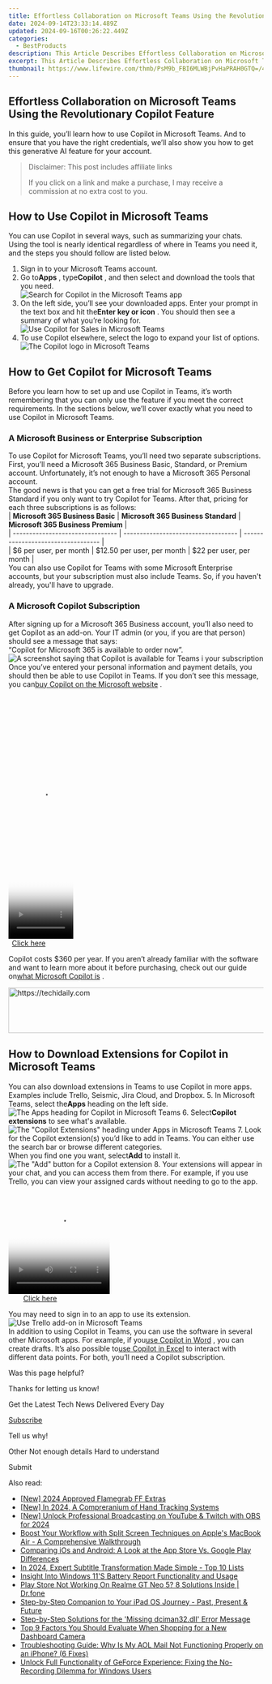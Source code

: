 ```yaml
---
title: Effortless Collaboration on Microsoft Teams Using the Revolutionary Copilot Feature
date: 2024-09-14T23:33:14.489Z
updated: 2024-09-16T00:26:22.449Z
categories:
  - BestProducts
description: This Article Describes Effortless Collaboration on Microsoft Teams Using the Revolutionary Copilot Feature
excerpt: This Article Describes Effortless Collaboration on Microsoft Teams Using the Revolutionary Copilot Feature
thumbnail: https://www.lifewire.com/thmb/PsM9b_FBI6MLWBjPvHaPRAH0GTQ=/400x300/filters:no_upscale():max_bytes(150000):strip_icc():format(webp)/MicrosoftTeamsonSmartphone-d39ccad0352b43f8ba048a7fd395190f.jpg
---
```


## Effortless Collaboration on Microsoft Teams Using the Revolutionary Copilot Feature
 In this guide, you’ll learn how to use Copilot in Microsoft Teams. And to ensure that you have the right credentials, we’ll also show you how to get this generative AI feature for your account.

>  Disclaimer: This post includes affiliate links
>
>  If you click on a link and make a purchase, I may receive a commission at no extra cost to you.
>

## How to Use Copilot in Microsoft Teams

 You can use Copilot in several ways, such as summarizing your chats. Using the tool is nearly identical regardless of where in Teams you need it, and the steps you should follow are listed below.

1. Sign in to your Microsoft Teams account.
2. Go to**Apps** , type**Copilot** , and then select and download the tools that you need.  
![Search for Copilot in the Microsoft Teams app](https://www.lifewire.com/thmb/khok2DtUZ9-lwcCfmKffTt9Joqg=/1500x0/filters:no_upscale():max_bytes(150000):strip_icc():format(webp)/Copilot-Search-Microsoft-Teams-cd620d80b36a45608ced8c3e81c6d7dd.jpg)
3. On the left side, you’ll see your downloaded apps. Enter your prompt in the text box and hit the**Enter key or icon** . You should then see a summary of what you’re looking for.  
![Use Copilot for Sales in Microsoft Teams](https://www.lifewire.com/thmb/EtCjXE-O-c-ynNEWlVSyunbgRIc=/1500x0/filters:no_upscale():max_bytes(150000):strip_icc():format(webp)/UseCopilotforSales-98680cedd3b541ed9620b8cc6399b03c.jpeg)
4. To use Copilot elsewhere, select the logo to expand your list of options.  
![The Copilot logo in Microsoft Teams](https://www.lifewire.com/thmb/N3sItjidTMEzrCz6kuy7lEiAAvU=/1500x0/filters:no_upscale():max_bytes(150000):strip_icc():format(webp)/Copilot-logo-ea4cfdcb97104106ae95a9d97d0c4fe2.jpg)  

## How to Get Copilot for Microsoft Teams

 Before you learn how to set up and use Copilot in Teams, it’s worth remembering that you can only use the feature if you meet the correct requirements. In the sections below, we’ll cover exactly what you need to use Copilot in Microsoft Teams.  

### A Microsoft Business or Enterprise Subscription

 To use Copilot for Microsoft Teams, you’ll need two separate subscriptions. First, you’ll need a Microsoft 365 Business Basic, Standard, or Premium account. Unfortunately, it’s not enough to have a Microsoft 365 Personal account.  
 The good news is that you can get a free trial for Microsoft 365 Business Standard if you only want to try Copilot for Teams. After that, pricing for each three subscriptions is as follows:  
| **Microsoft 365 Business Basic** | **Microsoft 365 Business Standard** | **Microsoft 365 Business Premium** |  
| -------------------------------- | ----------------------------------- | ---------------------------------- |  
| $6 per user, per month           | $12.50 per user, per month          | $22 per user, per month            |  
 You can also use Copilot for Teams with some Microsoft Enterprise accounts, but your subscription must also include Teams. So, if you haven't already, you'll have to upgrade.  

### A Microsoft Copilot Subscription

 After signing up for a Microsoft 365 Business account, you’ll also need to get Copilot as an add-on. Your IT admin (or you, if you are that person) should see a message that says:  
 “Copilot for Microsoft 365 is available to order now”.  
![A screenshot saying that Copilot is available for Teams i your subscription](https://www.lifewire.com/thmb/2D727oZ39tGGmRBUsHg2VwKc-ic=/1500x0/filters:no_upscale():max_bytes(150000):strip_icc():format(webp)/CopilotforMicrosoftTeamsAvailable-614ff945b07246c192fa1c9b7266d2a9.jpeg)  
 Once you’ve entered your personal information and payment details, you should then be able to use Copilot in Teams. If you don’t see this message, you can[buy Copilot on the Microsoft website](https://microsoft.com/en-us/microsoft-365/enterprise/copilot-for-microsoft-365) .  

<!-- affiliate ads begin -->
<span id="1977004">
					<video width="128" height="480" style="cursor:pointer"
           poster="//a.impactradius-go.com/display-clicktoplayimage/1977004.png"
           onclick="if(!this.playClicked){this.play();this.setAttribute('controls',true);this.playClicked=true;}">
	   <source src="//a.impactradius-go.com/display-ad/22993-1977004">
	   <img src="//a.impactradius-go.com/display-clicktoplayimage/1977004.png" style="border: none; height: 100%; width: 100%; object-fit: contain">
	</video>
	<div style="width:80px;text-align:center"><a href="javascript:window.open(decodeURIComponent('https%3A%2F%2Fhomestyler.sjv.io%2Fc%2F5597632%2F1977004%2F22993'), '_blank');void(0);">Click here</a></div>
</span>
<img height="0" width="0" src="https://imp.pxf.io/i/5597632/1977004/22993" style="position:absolute;visibility:hidden;" border="0" />
<!-- affiliate ads end -->

 Copilot costs $360 per year. If you aren’t already familiar with the software and want to learn more about it before purchasing, check out our guide on[what Microsoft Copilot is](https://www.lifewire.com/what-is-microsoft-copilot-8572496) .  

<!-- affiliate ads begin -->
<a href="https://unicoeye.pxf.io/c/5597632/2134493/18498" target="_top" id="2134493">
  <img src="//a.impactradius-go.com/display-ad/18498-2134493" border="0" alt="https://techidaily.com" width="728" height="90"/>
</a>
<img height="0" width="0" src="https://unicoeye.pxf.io/i/5597632/2134493/18498" style="position:absolute;visibility:hidden;" border="0" />
<!-- affiliate ads end -->

## How to Download Extensions for Copilot in Microsoft Teams

 You can also download extensions in Teams to use Copilot in more apps. Examples include Trello, Seismic, Jira Cloud, and Dropbox.
5. In Microsoft Teams, select the**Apps** heading on the left side.  
![The Apps heading for Copilot in Microsoft Teams](https://www.lifewire.com/thmb/KNCxBRRk_i3h3kceeSeepDwAYzg=/1500x0/filters:no_upscale():max_bytes(150000):strip_icc():format(webp)/Copilot-Apps-heading-ffc4f34ff4a54378bdb52a337492e834.jpg)
6. Select**Copilot extensions** to see what's available.  
![The "Copilot Extensions" heading under Apps in Microsoft Teams](https://www.lifewire.com/thmb/NyIgfmsQLm3q9AFPMhNlX8PVDJI=/1500x0/filters:no_upscale():max_bytes(150000):strip_icc():format(webp)/Copilot-Extensions-heading-329c9afe682e45ebbfef4f3f0585e701.jpg)
7. Look for the Copilot extension(s) you’d like to add in Teams. You can either use the search bar or browse different categories.  
 When you find one you want, select**Add** to install it.  
![The "Add" button for a Copilot extension](https://www.lifewire.com/thmb/Cf177pJ4izRTxxtYGuVVhuFE7Jc=/1500x0/filters:no_upscale():max_bytes(150000):strip_icc():format(webp)/Copilot-extension-add-button-5153b259328344cb92232920eb6a1707.jpg)
8. Your extensions will appear in your chat, and you can access them from there. For example, if you use Trello, you can view your assigned cards without needing to go to the app.  

<!-- affiliate ads begin -->
<span id="1374820">
					<video width="200" height="200" style="cursor:pointer"
           poster="//a.impactradius-go.com/display-clicktoplayimage/1374820.png"
           onclick="if(!this.playClicked){this.play();this.setAttribute('controls',true);this.playClicked=true;}">
	   <source src="//a.impactradius-go.com/display-ad/15852-1374820">
	   <img src="//a.impactradius-go.com/display-clicktoplayimage/1374820.png" style="border: none; height: 100%; width: 100%; object-fit: contain">
	</video>
	<div style="width:125px;text-align:center"><a href="javascript:window.open(decodeURIComponent('https%3A%2F%2Fthefitville.pxf.io%2Fc%2F5597632%2F1374820%2F15852'), '_blank');void(0);">Click here</a></div>
</span>
<img height="0" width="0" src="https://imp.pxf.io/i/5597632/1374820/15852" style="position:absolute;visibility:hidden;" border="0" />
<!-- affiliate ads end -->

You may need to sign in to an app to use its extension.  
![Use Trello add-on in Microsoft Teams](https://www.lifewire.com/thmb/AvuErVtsmSgMLRTlB_LhwXkV05Y=/1500x0/filters:no_upscale():max_bytes(150000):strip_icc():format(webp)/UseTrelloinMicrosoftTeams-da20d85e27d846dda8e729c880132b3c.jpeg)  
 In addition to using Copilot in Teams, you can use the software in several other Microsoft apps. For example, if you[use Copilot in Word](https://www.lifewire.com/use-copilot-in-word-8629526) , you can create drafts. It’s also possible to[use Copilot in Excel](https://www.lifewire.com/use-copilot-in-excel-8635295) to interact with different data points. For both, you’ll need a Copilot subscription.

Was this page helpful?

Thanks for letting us know!

 Get the Latest Tech News Delivered Every Day

[Subscribe](https://www.lifewire.com/#)

Tell us why!

 Other  Not enough details  Hard to understand

 Submit

<ins class="adsbygoogle"
     style="display:block"
     data-ad-format="autorelaxed"
     data-ad-client="ca-pub-7571918770474297"
     data-ad-slot="1223367746"></ins>

<ins class="adsbygoogle"
     style="display:block"
     data-ad-client="ca-pub-7571918770474297"
     data-ad-slot="8358498916"
     data-ad-format="auto"
     data-full-width-responsive="true"></ins>

<span class="atpl-alsoreadstyle">Also read:</span>
<div><ul>
<li><a href="https://screen-mirroring-recording.techidaily.com/new-2024-approved-flamegrab-ff-extras/"><u>[New] 2024 Approved Flamegrab FF Extras</u></a></li>
<li><a href="https://fox-info.techidaily.com/new-in-2024-a-compreranium-of-hand-tracking-systems/"><u>[New] In 2024, A Compreranium of Hand Tracking Systems</u></a></li>
<li><a href="https://video-screen-grab.techidaily.com/new-unlock-professional-broadcasting-on-youtube-and-twitch-with-obs-for-2024/"><u>[New] Unlock Professional Broadcasting on YouTube & Twitch with OBS for 2024</u></a></li>
<li><a href="https://technical-tips.techidaily.com/boost-your-workflow-with-split-screen-techniques-on-apples-macbook-air-a-comprehensive-walkthrough/"><u>Boost Your Workflow with Split Screen Techniques on Apple's MacBook Air - A Comprehensive Walkthrough</u></a></li>
<li><a href="https://technical-tips.techidaily.com/comparing-ios-and-android-a-look-at-the-app-store-vs-google-play-differences/"><u>Comparing iOs and Android: A Look at the App Store Vs. Google Play Differences</u></a></li>
<li><a href="https://some-knowledge.techidaily.com/in-2024-expert-subtitle-transformation-made-simple-top-10-lists/"><u>In 2024, Expert Subtitle Transformation Made Simple - Top 10 Lists</u></a></li>
<li><a href="https://techtrends.techidaily.com/insight-into-windows-11s-battery-report-functionality-and-usage/"><u>Insight Into Windows 11'S Battery Report Functionality and Usage</u></a></li>
<li><a href="https://howto.techidaily.com/play-store-not-working-on-realme-gt-neo-5-8-solutions-inside-drfone-by-drfone-fix-android-problems-fix-android-problems/"><u>Play Store Not Working On Realme GT Neo 5? 8 Solutions Inside | Dr.fone</u></a></li>
<li><a href="https://technical-tips.techidaily.com/step-by-step-companion-to-your-ipad-os-journey-past-present-and-future/"><u>Step-by-Step Companion to Your iPad OS Journey - Past, Present & Future</u></a></li>
<li><a href="https://technical-tips.techidaily.com/step-by-step-solutions-for-the-missing-dciman32dll-error-message/"><u>Step-by-Step Solutions for the 'Missing dciman32.dll' Error Message</u></a></li>
<li><a href="https://technical-tips.techidaily.com/top-9-factors-you-should-evaluate-when-shopping-for-a-new-dashboard-camera/"><u>Top 9 Factors You Should Evaluate When Shopping for a New Dashboard Camera</u></a></li>
<li><a href="https://fox-that.techidaily.com/troubleshooting-guide-why-is-my-aol-mail-not-functioning-properly-on-an-iphone-6-fixes/"><u>Troubleshooting Guide: Why Is My AOL Mail Not Functioning Properly on an iPhone? (6 Fixes)</u></a></li>
<li><a href="https://program-issues.techidaily.com/unlock-full-functionality-of-geforce-experience-fixing-the-no-recording-dilemma-for-windows-users/"><u>Unlock Full Functionality of GeForce Experience: Fixing the No-Recording Dilemma for Windows Users</u></a></li>
</ul></div>

